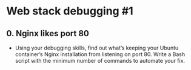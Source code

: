 # Web stack debugging #1
## 0. Nginx likes port 80
- Using your debugging skills, find out what’s keeping your Ubuntu container’s Nginx installation from listening on port 80. Write a Bash script with the minimum number of commands to automate your fix.